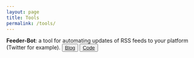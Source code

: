 ```yaml
---
layout: page
title: Tools
permalink: /tools/
---
```



**Feeder-Bot**: a tool for automating updates of RSS feeds to your platform (Twitter for example). <button type="button" class="btn btn-success btn-sm">[Blog](https://wangcongcong123.github.io./How-to-listen-to-arXiv-based-on-keywords-and-post-identified-updates-to-Twitter/)</button> <button type="button" class="btn btn-primary btn-sm">[Code](https://github.com/wangcongcong123/feeder-bot)</button>

<!-- <button type="button" class="btn btn-primary btn-sm">Code</button> -->

<!-- Publications to add -->

<!-- ### More Information

More Information on publications goes here -->
<!-- 
### Contact me

[wangcongcongcc@gmail.com](mailto:wangcongcongcc@gmail.com) -->


<!-- <button>Try it</button> -->

<!-- <script>
function myFunction() {
  alert("Hello! I am an alert box!");
}  

</script> -->
<!-- <script src="https://ajax.aspnetcdn.com/ajax/jQuery/jquery-3.4.1.min.js"></script> -->


<script>
$(document).ready(function(){
  $("button").click(function(){
	// alert("Hello world!");
  });
});
</script>
